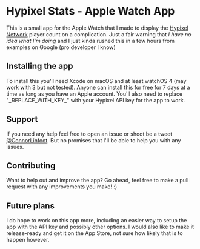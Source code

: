 # Hypixel Stats - Apple Watch App

This is a small app  for the Apple Watch that I made to display the [Hypixel Network](https://hypixel.net) player count on a complication. Just a fair warning that _I have no idea what I'm doing_ and I just kinda rushed this in a few hours from examples on Google (pro developer I know)

## Installing the app

To install this you'll need Xcode on macOS and at least watchOS 4 (may work with 3 but not tested). Anyone can install this for free for 7 days at a time as long as you have an Apple account. You'll also need to replace "\_REPLACE_WITH_KEY\_" with your Hypixel API key for the app to work.

## Support

If you need any help feel free to open an issue or shoot be a tweet [@ConnorLinfoot](https://twitter.com/ConnorLinfoot). But no promises that I'll be able to help you with any issues.

## Contributing

Want to help out and improve the app? Go ahead, feel free to make a pull request with any improvements you make! :)

## Future plans

I do hope to work on this app more, including an easier way to setup the app with the API key and possibly other options. I would also like to make it release-ready and get it on the App Store, not sure how likely that is to happen however.
